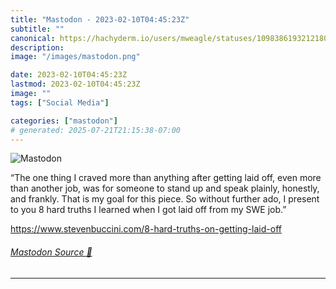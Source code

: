 ```yaml
---
title: "Mastodon - 2023-02-10T04:45:23Z"
subtitle: ""
canonical: https://hachyderm.io/users/mweagle/statuses/109838619321218095
description:
image: "/images/mastodon.png"

date: 2023-02-10T04:45:23Z
lastmod: 2023-02-10T04:45:23Z
image: ""
tags: ["Social Media"]

categories: ["mastodon"]
# generated: 2025-07-21T21:15:38-07:00
---
```

![Mastodon](/images/mastodon.png)

<p>“The one thing I craved more than anything after getting laid off, even more than another job, was for someone to stand up and speak plainly, honestly, and frankly. That is my goal for this piece. So without further ado, I present to you 8 hard truths I learned when I got laid off from my SWE job.”</p><p><a href="https://www.stevenbuccini.com/8-hard-truths-on-getting-laid-off" target="_blank" rel="nofollow noopener noreferrer" translate="no"><span class="invisible">https://www.</span><span class="ellipsis">stevenbuccini.com/8-hard-truth</span><span class="invisible">s-on-getting-laid-off</span></a></p>


###### [Mastodon Source 🐘](https://hachyderm.io/@mweagle/109838619321218095)

___
